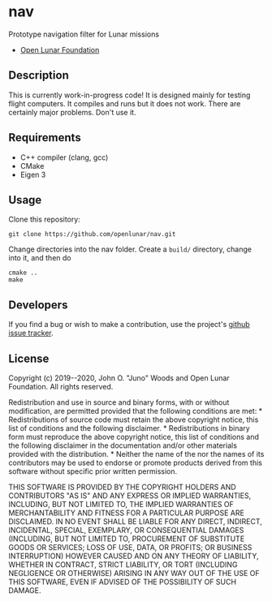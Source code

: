 # nav

Prototype navigation filter for Lunar missions

* [Open Lunar Foundation](https://www.openlunar.org/)

## Description

This is currently work-in-progress code! It is designed mainly for
testing flight computers. It compiles and runs but it does not
work. There are certainly major problems. Don't use it.

## Requirements

* C++ compiler (clang, gcc)
* CMake
* Eigen 3

## Usage

Clone this repository:

    git clone https://github.com/openlunar/nav.git

Change directories into the nav folder. Create a `build/` directory,
change into it, and then do

    cmake ..
    make

## Developers

If you find a bug or wish to make a contribution, use the project's
[github issue tracker](https://github.com/openlunar/nav/issues).

## License

Copyright (c) 2019--2020, John O. "Juno" Woods and Open Lunar Foundation.
All rights reserved.

Redistribution and use in source and binary forms, with or without
modification, are permitted provided that the following conditions are met:
    * Redistributions of source code must retain the above copyright
      notice, this list of conditions and the following disclaimer.
    * Redistributions in binary form must reproduce the above copyright
      notice, this list of conditions and the following disclaimer in the
      documentation and/or other materials provided with the distribution.
    * Neither the name of the <organization> nor the
      names of its contributors may be used to endorse or promote products
      derived from this software without specific prior written permission.

THIS SOFTWARE IS PROVIDED BY THE COPYRIGHT HOLDERS AND CONTRIBUTORS "AS IS" AND
ANY EXPRESS OR IMPLIED WARRANTIES, INCLUDING, BUT NOT LIMITED TO, THE IMPLIED
WARRANTIES OF MERCHANTABILITY AND FITNESS FOR A PARTICULAR PURPOSE ARE
DISCLAIMED. IN NO EVENT SHALL <COPYRIGHT HOLDER> BE LIABLE FOR ANY
DIRECT, INDIRECT, INCIDENTAL, SPECIAL, EXEMPLARY, OR CONSEQUENTIAL DAMAGES
(INCLUDING, BUT NOT LIMITED TO, PROCUREMENT OF SUBSTITUTE GOODS OR SERVICES;
LOSS OF USE, DATA, OR PROFITS; OR BUSINESS INTERRUPTION) HOWEVER CAUSED AND
ON ANY THEORY OF LIABILITY, WHETHER IN CONTRACT, STRICT LIABILITY, OR TORT
(INCLUDING NEGLIGENCE OR OTHERWISE) ARISING IN ANY WAY OUT OF THE USE OF THIS
SOFTWARE, EVEN IF ADVISED OF THE POSSIBILITY OF SUCH DAMAGE.
